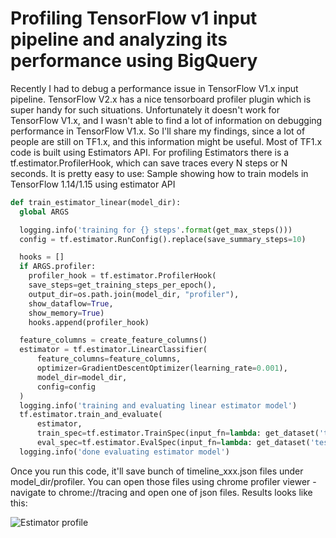 # Profiling TensorFlow v1 input pipeline and analyzing its performance using BigQuery

Recently I had to debug a performance issue in TensorFlow V1.x input pipeline. TensorFlow V2.x has a nice tensorboard profiler plugin which is super handy for such situations. Unfortunately it doesn't work for TensorFlow V1.x, and I wasn't able to find a lot of information on debugging performance in TensorFlow V1.x. So I'll share my findings, since a lot of people are still on TF1.x, and this information might be useful. Most of TF1.x code is built using Estimators API. For profiling Estimators there is a tf.estimator.ProfilerHook, which can save traces every N steps or N seconds. It is pretty easy to use:
Sample showing how to train models in TensorFlow 1.14/1.15 using estimator API

```python
def train_estimator_linear(model_dir):
  global ARGS

  logging.info('training for {} steps'.format(get_max_steps()))
  config = tf.estimator.RunConfig().replace(save_summary_steps=10)

  hooks = []
  if ARGS.profiler:
    profiler_hook = tf.estimator.ProfilerHook(
    save_steps=get_training_steps_per_epoch(),
    output_dir=os.path.join(model_dir, "profiler"),
    show_dataflow=True,
    show_memory=True)
    hooks.append(profiler_hook)

  feature_columns = create_feature_columns()
  estimator = tf.estimator.LinearClassifier(
      feature_columns=feature_columns,
      optimizer=GradientDescentOptimizer(learning_rate=0.001),
      model_dir=model_dir,
      config=config
  )
  logging.info('training and evaluating linear estimator model')
  tf.estimator.train_and_evaluate(
      estimator,
      train_spec=tf.estimator.TrainSpec(input_fn=lambda: get_dataset('train'), max_steps=get_max_steps(), hooks=hooks),
      eval_spec=tf.estimator.EvalSpec(input_fn=lambda: get_dataset('test')))
  logging.info('done evaluating estimator model')
```

Once you run this code, it'll save bunch of timeline_xxx.json files under model_dir/profiler.
You can open those files using chrome profiler viewer - navigate to chrome://tracing and open one of json files.
Results looks like this:

![Estimator profile](pictures/estimator_profile.png)

